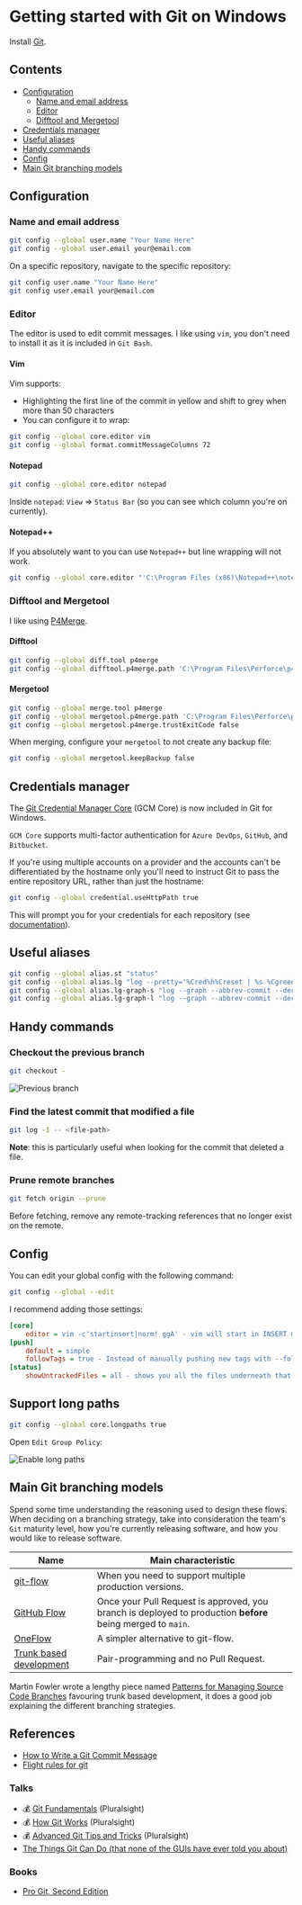 # Getting started with Git on Windows

Install [Git][git].

## Contents

- [Configuration](#configuration)
  - [Name and email address](#name-and-email-address)
  - [Editor](#editor)
  - [Difftool and Mergetool](#difftool-and-mergetool)
- [Credentials manager](#credentials-manager)
- [Useful aliases](#useful-aliases)
- [Handy commands](#handy-commands)
- [Config](#config)
- [Main Git branching models](#main-git-branching-models)

## Configuration

### Name and email address

```bash
git config --global user.name "Your Name Here"
git config --global user.email your@email.com
```

On a specific repository, navigate to the specific repository:

```bash
git config user.name "Your Name Here"
git config user.email your@email.com
```

### Editor

The editor is used to edit commit messages. I like using `vim`, you don't need to install it as it is included in `Git Bash`.

#### Vim

Vim supports:

- Highlighting the first line of the commit in yellow and shift to grey when more than 50 characters
- You can configure it to wrap:

```bash
git config --global core.editor vim
git config --global format.commitMessageColumns 72
```

#### Notepad

```bash
git config --global core.editor notepad
```

Inside `notepad`: `View` => `Status Bar` (so you can see which column you're on currently).

#### Notepad++

If you absolutely want to you can use `Notepad++` but line wrapping will not work.

```bash
git config --global core.editor "'C:\Program Files (x86)\Notepad++\notepad++.exe' -multiInst -notabbar -nosession -noPlugin"
```

### Difftool and Mergetool

I like using [P4Merge][p4-merge].

#### Difftool

```bash
git config --global diff.tool p4merge
git config --global difftool.p4merge.path 'C:\Program Files\Perforce\p4merge.exe'
```

#### Mergetool

```bash
git config --global merge.tool p4merge
git config --global mergetool.p4merge.path 'C:\Program Files\Perforce\p4merge.exe'
git config --global mergetool.p4merge.trustExitCode false
```

When merging, configure your `mergetool` to not create any backup file:

```bash
git config --global mergetool.keepBackup false
```

## Credentials manager

The [Git Credential Manager Core][git-credential-manager-core] (GCM Core) is now included in Git for Windows.

`GCM Core` supports multi-factor authentication for `Azure DevOps`, `GitHub`, and `Bitbucket`.

If you're using multiple accounts on a provider and the accounts can't be differentiated by the hostname only you'll need to instruct Git to pass the entire repository URL, rather than just the hostname:

```bash
git config --global credential.useHttpPath true
```

This will prompt you for your credentials for each repository (see [documentation][credential-use-http-path]).

## Useful aliases

```bash
git config --global alias.st "status"
git config --global alias.lg "log --pretty='%Cred%h%Creset | %s %Cgreen(%cr)%Creset %C(cyan)[%an]%Creset'"
git config --global alias.lg-graph-s "log --graph --abbrev-commit --decorate --format=format:'%C(bold blue)%h%C(reset) - %C(bold green)(%ar)%C(reset) %C(white)%s%C(reset) %C(dim white)- %an%C(reset)%C(auto)%d%C(reset)' --all"
git config --global alias.lg-graph-l "log --graph --abbrev-commit --decorate --format=format:'%C(bold blue)%h%C(reset) - %C(bold cyan)%aD%C(reset) %C(bold green)(%ar)%C(reset)%C(auto)%d%C(reset)%n''          %C(white)%s%C(reset) %C(dim white)- %an%C(reset)' --all"
```

## Handy commands

### Checkout the previous branch

```bash
git checkout -
```

![Previous branch](assets/previous-branch.gif)

### Find the latest commit that modified a file

```bash
git log -1 -- <file-path>
```

**Note**: this is particularly useful when looking for the commit that deleted a file.

### Prune remote branches

```bash
git fetch origin --prune
```

Before fetching, remove any remote-tracking references that no longer exist on the remote.

## Config

You can edit your global config with the following command:

```bash
git config --global --edit
```

I recommend adding those settings:

```ini
[core]
    editor = vim -c'startinsert|norm! ggA' - vim will start in INSERT mode
[push]
    default = simple
    followTags = true - Instead of manually pushing new tags with --follow-tags, you always send your annotated tags up along with a git push.
[status]
    showUntrackedFiles = all - shows you all the files underneath that new directory during a git status
```

## Support long paths

```bash
git config --global core.longpaths true
```

Open `Edit Group Policy`:

![Enable long paths](assets/enable-long-paths.png)

## Main Git branching models

Spend some time understanding the reasoning used to design these flows. When deciding on a branching strategy, take into consideration the team's `Git` maturity level, how you're currently releasing software, and how you would like to release software.

| Name | Main characteristic |
| - | - |
| [git-flow][git-flow] | When you need to support multiple production versions. |
| [GitHub Flow][github-flow] | Once your Pull Request is approved, you branch is deployed to production **before** being merged to `main`. |
| [OneFlow][one-flow] | A simpler alternative to git-flow. |
| [Trunk based development][trunk-based-development] | Pair-programming and no Pull Request. |

Martin Fowler wrote a lengthy piece named [Patterns for Managing Source Code Branches][patterns-for-managing-source-code-branches] favouring trunk based development, it does a good job explaining the different branching strategies.

## References

- [How to Write a Git Commit Message][commit-message]
- [Flight rules for git][flight-rules]

### Talks

- :moneybag: [Git Fundamentals][git-fundamentals] (Pluralsight)
- :moneybag: [How Git Works][how-git-works] (Pluralsight)
- :moneybag: [Advanced Git Tips and Tricks][advanced-git-tips-and-tricks] (Pluralsight)
- [The Things Git Can Do (that none of the GUIs have ever told you about)][the-things-git-can-do]

### Books

- [Pro Git, Second Edition][pro-git]

[git]: https://git-scm.com/downloads
[git-credential-manager-core]: https://github.com/microsoft/Git-Credential-Manager-Core
[p4-merge]: https://www.perforce.com/products/helix-core-apps/merge-diff-tool-p4merge
[git-flow]: http://nvie.com/posts/a-successful-git-branching-model/
[trunk-based-development]: https://trunkbaseddevelopment.com/
[github-flow]: https://guides.github.com/introduction/flow/
[flight-rules]: https://github.com/k88hudson/git-flight-rules
[commit-message]: https://chris.beams.io/posts/git-commit/
[git-fundamentals]: https://www.pluralsight.com/courses/git-fundamentals
[how-git-works]: https://www.pluralsight.com/courses/how-git-works
[advanced-git-tips-and-tricks]: https://www.pluralsight.com/courses/git-advanced-tips-tricks
[the-things-git-can-do]: https://vimeo.com/171317261
[pro-git]: https://git-scm.com/book/en/v2
[one-flow]: https://www.endoflineblog.com/oneflow-a-git-branching-model-and-workflow
[patterns-for-managing-source-code-branches]: https://martinfowler.com/articles/branching-patterns.html
[credential-use-http-path]: https://github.com/microsoft/Git-Credential-Manager-Core/blob/main/docs/configuration.md#credentialusehttppath
